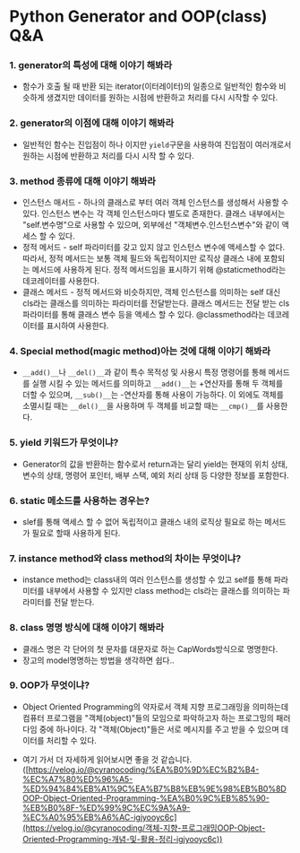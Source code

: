 # Python Generator and OOP(class) Q&A

### 1. generator의 특성에 대해 이야기 해봐라

- 함수가 호출 될 때 반환 되는 iterator(이터레이터)의 일종으로 일반적인 함수와 비슷하게 생겼지만 데이터를 원하는 시점에 반환하고 처리를 다시 시작할 수 있다.

### 2. generator의 이점에 대해 이야기 해봐라

- 일반적인 함수는 진입점이 하나 이지만 `yield`구문을 사용하여 진입점이 여러개로서 원하는 시점에 반환하고 처리를 다시 시작 할 수 있다.

### 3. method 종류에 대해 이야기 해봐라

- 인스턴스 매서드 - 하나의 클래스로 부터 여러 객체 인스턴스를 생성해서 사용할 수 있다. 인스턴스 변수는 각 객체 인스턴스마다 별도로 존재한다. 클래스 내부에서는 "self.변수명"으로 사용할 수 있으며, 외부에선 "객체변수.인스턴스변수"와 같이 액세스 할 수 있다.
- 정적 메서드 -  self 파라미터를 갖고 있지 않고 인스턴스 변수에 액세스할 수 없다. 따라서, 정적 메서드는 보통 객체 필드와 독립적이지만 로직상 클래스 내에 포함되는 메서드에 사용하게 된다. 정적 메서드임을 표시하기 위해 @staticmethod라는 데코레이터를 사용한다.
- 클래스 메서드 -  정적 메서드와 비슷하지만, 객체 인스턴스를 의미하는 self 대신 cls라는 클래스를 의미하는 파라미터를 전달받는다. 클래스 메서드는 전달 받는 cls 파라미터를 통해 클래스 변수 등을 액세스 할 수 있다. @classmethod라는 데코레이터를 표시하여 사용한다.

### 4. Special method(magic method)아는 것에 대해 이야기 해봐라

- `__add()__`나 `__del()__`과 같이 특수 목적성 및 사용시 특정 명령어를 통해 메서드를 실행 시킬 수 있는 메서드를 의미하고 `__add()__`는 +연산자를 통해 두 객체를 더할 수 있으며, `__sub()__`는 -연산자를 통해 사용이 가능하다. 이 외에도 객체를 소멸시킬 때는 `__del()__`을 사용하며 두 객체를 비교할 때는 `__cmp()__`를 사용한다.

### 5. yield 키워드가 무엇이냐?

- Generator의 값을 반환하는 함수로서 return과는 달리 yield는 현재의 위치 상태,  변수의 상태, 명령어 포인터, 배부 스택, 예외 처리 상태 등 다양한 정보를 포함한다.

### 6. static 메소드를 사용하는 경우는?

- slef를 통해 액세스 할 수 없어 독립적이고 클래스 내의 로직상 필요로 하는 메서드가 필요로 할때 사용하게 된다.

### 7. instance method와 class method의 차이는 무엇이냐?

- instance method는 class내의 여러 인스턴스를 생성할 수 있고 self를 통해 파라미터를 내부에서 사용할 수 있지만 class method는 cls라는 클래스를 의미하는 파라미터를 전달 받는다. 

### 8. class 명명 방식에 대해 이야기 해봐라

- 클래스 명은 각 단어의 첫 문자를 대문자로 하는 CapWords방식으로 명명한다.
- 장고의 model명명하는 방법을 생각하면 쉽다..

### 9. OOP가 무엇이냐?

- Object Oriented Programming의 약자로서 객체 지향 프로그래밍을 의미하는데 컴퓨터 프로그램을 "객체(object)"들의 모임으로 파악하고자 하는 프로그밍의 패러다임 중에 하나이다. 각 "객체(Object)"들은 서로 메시지를 주고 받을 수 있으며 데이터를 처리할 수 있다.

- 여기 가서 더 자세하게 읽어보시면 좋을 것 같습니다.([https://velog.io/@cyranocoding/%EA%B0%9D%EC%B2%B4-%EC%A7%80%ED%96%A5-%ED%94%84%EB%A1%9C%EA%B7%B8%EB%9E%98%EB%B0%8DOOP-Object-Oriented-Programming-%EA%B0%9C%EB%85%90-%EB%B0%8F-%ED%99%9C%EC%9A%A9-%EC%A0%95%EB%A6%AC-igjyooyc6c](https://velog.io/@cyranocoding/객체-지향-프로그래밍OOP-Object-Oriented-Programming-개념-및-활용-정리-igjyooyc6c))